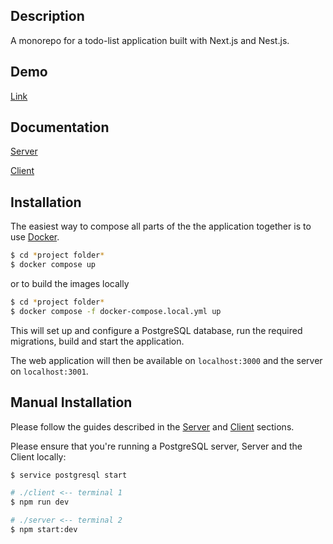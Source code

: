 ## Description

A monorepo for a todo-list application built with Next.js and Nest.js.

## Demo
[Link](http://ec2-16-162-178-0.ap-east-1.compute.amazonaws.com:3000)

## Documentation
[Server](https://github.com/vrazn/todo-list/tree/master/server#readme)

[Client](https://github.com/vrazn/todo-list/tree/master/client#readme)

## Installation
The easiest way to compose all parts of the the application together is to use [Docker](https://docs.docker.com/engine/install/).

```bash
$ cd *project folder*
$ docker compose up
```

or to build the images locally

```bash
$ cd *project folder*
$ docker compose -f docker-compose.local.yml up
```

This will set up and configure a PostgreSQL database, run the required migrations, build and start the application.

The web application will then be available on `localhost:3000` and the server on `localhost:3001`.

## Manual Installation

Please follow the guides described in the [Server](https://github.com/vrazn/todo-list/tree/master/server#readme) and [Client](https://github.com/vrazn/todo-list/tree/master/client#readme) sections.

Please ensure that you're running a PostgreSQL server, Server and the Client locally:

```bash
$ service postgresql start

# ./client <-- terminal 1
$ npm run dev

# ./server <-- terminal 2
$ npm start:dev
```